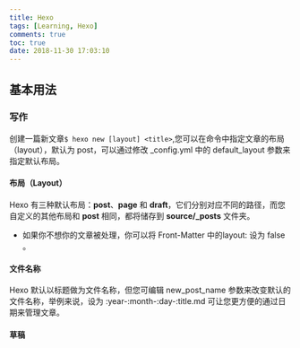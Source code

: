 ```yaml
---
title: Hexo
tags: [Learning, Hexo]
comments: true
toc: true
date: 2018-11-30 17:03:10
---
```


## 基本用法

### 写作

创建一篇新文章`$ hexo new [layout] <title>`,您可以在命令中指定文章的布局（layout），默认为 post，可以通过修改 _config.yml 中的 default_layout 参数来指定默认布局。

#### 布局（Layout）

Hexo 有三种默认布局：**post**、**page** 和 **draft**，它们分别对应不同的路径，而您自定义的其他布局和 **post** 相同，都将储存到 **source/_posts** 文件夹。

* 如果你不想你的文章被处理，你可以将 Front-Matter 中的layout: 设为 false 。

<!-- more -->

#### 文件名称

Hexo 默认以标题做为文件名称，但您可编辑 new_post_name 参数来改变默认的文件名称，举例来说，设为 :year-:month-:day-:title.md 可让您更方便的通过日期来管理文章。

#### 草稿

